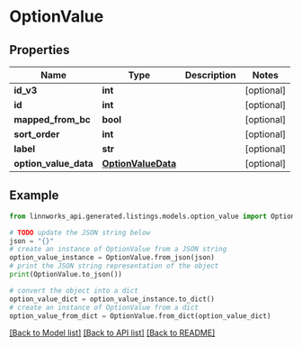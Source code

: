 # OptionValue


## Properties

Name | Type | Description | Notes
------------ | ------------- | ------------- | -------------
**id_v3** | **int** |  | [optional] 
**id** | **int** |  | [optional] 
**mapped_from_bc** | **bool** |  | [optional] 
**sort_order** | **int** |  | [optional] 
**label** | **str** |  | [optional] 
**option_value_data** | [**OptionValueData**](OptionValueData.md) |  | [optional] 

## Example

```python
from linnworks_api.generated.listings.models.option_value import OptionValue

# TODO update the JSON string below
json = "{}"
# create an instance of OptionValue from a JSON string
option_value_instance = OptionValue.from_json(json)
# print the JSON string representation of the object
print(OptionValue.to_json())

# convert the object into a dict
option_value_dict = option_value_instance.to_dict()
# create an instance of OptionValue from a dict
option_value_from_dict = OptionValue.from_dict(option_value_dict)
```
[[Back to Model list]](../README.md#documentation-for-models) [[Back to API list]](../README.md#documentation-for-api-endpoints) [[Back to README]](../README.md)


